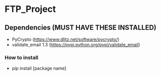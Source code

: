 # FTP_Project

## Dependencies (MUST HAVE THESE INSTALLED)
* PyCrypto (https://www.dlitz.net/software/pycrypto/)
* validate_email 1.3 (https://pypi.python.org/pypi/validate_email)

### How to install 
* pip install [package name]
